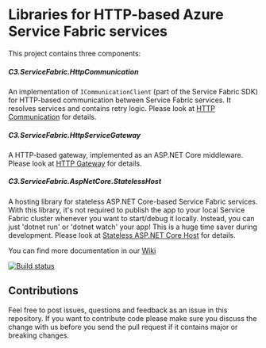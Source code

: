 # Libraries for HTTP-based Azure Service Fabric services

This project contains three components:

##### C3.ServiceFabric.HttpCommunication
An implementation of `ICommunicationClient` (part of the Service Fabric SDK) for HTTP-based communication between Service Fabric services. 
It resolves services and contains retry logic. 
Please look at [HTTP Communication](https://github.com/c3-ls/ServiceFabric-Http/wiki/HTTP-Communication) for details.

##### C3.ServiceFabric.HttpServiceGateway
A HTTP-based gateway, implemented as an ASP.NET Core middleware. 
Please look at [HTTP Gateway](https://github.com/c3-ls/ServiceFabric-Http/wiki/HTTP-Gateway) for details.

##### C3.ServiceFabric.AspNetCore.StatelessHost
A hosting library for stateless ASP.NET Core-based Service Fabric services. 
With this library, it's not required to publish the app to your local Service Fabric cluster whenever you want to start/debug it locally. 
Instead, you can just 'dotnet run' or 'dotnet watch' your app! This is a huge time saver during development.
Please look at [Stateless ASP.NET Core Host](https://github.com/c3-ls/ServiceFabric-Http/wiki/Stateless-ASP.NET-Core-Host) for details.

You can find more documentation in our [Wiki](https://github.com/c3-ls/ServiceFabric-Http/wiki) 

[![Build status](https://ci.appveyor.com/api/projects/status/glormo3hm3wsdwm4/branch/master?svg=true)](https://ci.appveyor.com/project/cwe1ss/servicefabric-httpservicegateway/branch/master)

## Contributions

Feel free to post issues, questions and feedback as an issue in this repository. 
If you want to contribute code please make sure you discuss the change with us before
you send the pull request if it contains major or breaking changes.
